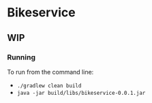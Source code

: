 # Bikeservice

## WIP

### Running
To run from the command line:
 - `./gradlew clean build`
 - `java -jar build/libs/bikeservice-0.0.1.jar`
